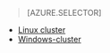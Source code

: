 > [AZURE.SELECTOR]
- [Linux cluster](../articles/hdinsight/hdinsight-hadoop-run-samples-linux.md)
- [Windows-cluster](../articles/hdinsight/hdinsight-run-samples.md)
